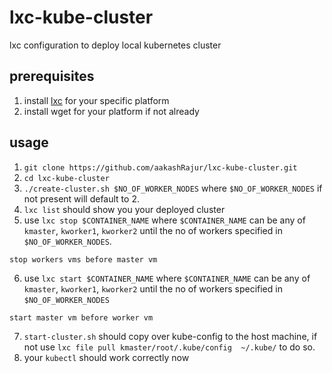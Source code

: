 # lxc-kube-cluster

lxc configuration to deploy local kubernetes cluster

## prerequisites
1. install [lxc](https://linuxcontainers.org/lxc/getting-started/) for your specific platform
2. install wget for your platform if not already

## usage
1. `git clone https://github.com/aakashRajur/lxc-kube-cluster.git`
2. `cd lxc-kube-cluster`
3. `./create-cluster.sh $NO_OF_WORKER_NODES` where  `$NO_OF_WORKER_NODES` if not present
   will default to 2.
4. `lxc list` should show you your deployed cluster
5. use `lxc stop $CONTAINER_NAME` where `$CONTAINER_NAME` can be any of `kmaster`, `kworker1`, 
   `kworker2` until the no of workers specified in `$NO_OF_WORKER_NODES`. 
```
stop workers vms before master vm
```
6. use `lxc start $CONTAINER_NAME` where `$CONTAINER_NAME` can be any of `kmaster`, `kworker1`,
   `kworker2` until the no of workers specified in `$NO_OF_WORKER_NODES`
```
start master vm before worker vm
```
7. `start-cluster.sh` should copy over kube-config to the host machine, if not use 
   `lxc file pull kmaster/root/.kube/config  ~/.kube/` to do so. 
8. your `kubectl` should work correctly now

